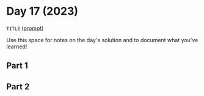 # Day 17 (2023)

`TITLE` ([prompt](https://adventofcode.com/2023/day/17))

Use this space for notes on the day's solution and to document what you've learned!

## Part 1

## Part 2

